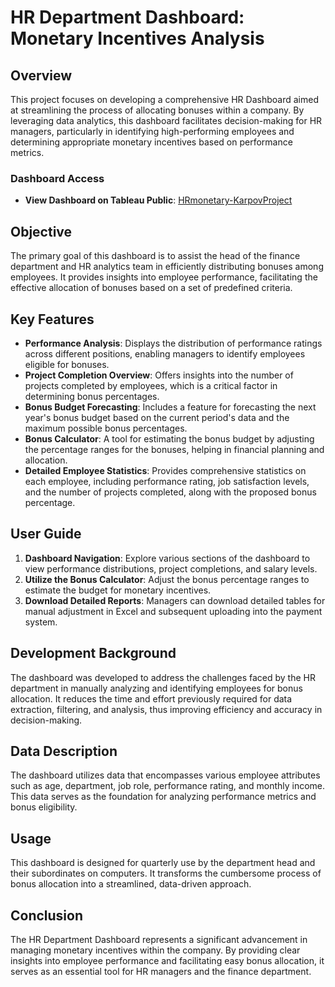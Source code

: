 # HR Department Dashboard: Monetary Incentives Analysis

## Overview

This project focuses on developing a comprehensive HR Dashboard aimed at streamlining the process of allocating bonuses within a company. By leveraging data analytics, this dashboard facilitates decision-making for HR managers, particularly in identifying high-performing employees and determining appropriate monetary incentives based on performance metrics.

### Dashboard Access

- **View Dashboard on Tableau Public**: [HRmonetary-KarpovProject](https://public.tableau.com/app/profile/david.grigorev/viz/HRmonetary-KarpovProject/HRmonetaryDashboard)

## Objective

The primary goal of this dashboard is to assist the head of the finance department and HR analytics team in efficiently distributing bonuses among employees. It provides insights into employee performance, facilitating the effective allocation of bonuses based on a set of predefined criteria.

## Key Features

- **Performance Analysis**: Displays the distribution of performance ratings across different positions, enabling managers to identify employees eligible for bonuses.
- **Project Completion Overview**: Offers insights into the number of projects completed by employees, which is a critical factor in determining bonus percentages.
- **Bonus Budget Forecasting**: Includes a feature for forecasting the next year's bonus budget based on the current period's data and the maximum possible bonus percentages.
- **Bonus Calculator**: A tool for estimating the bonus budget by adjusting the percentage ranges for the bonuses, helping in financial planning and allocation.
- **Detailed Employee Statistics**: Provides comprehensive statistics on each employee, including performance rating, job satisfaction levels, and the number of projects completed, along with the proposed bonus percentage.

## User Guide

1. **Dashboard Navigation**: Explore various sections of the dashboard to view performance distributions, project completions, and salary levels.
2. **Utilize the Bonus Calculator**: Adjust the bonus percentage ranges to estimate the budget for monetary incentives.
3. **Download Detailed Reports**: Managers can download detailed tables for manual adjustment in Excel and subsequent uploading into the payment system.

## Development Background

The dashboard was developed to address the challenges faced by the HR department in manually analyzing and identifying employees for bonus allocation. It reduces the time and effort previously required for data extraction, filtering, and analysis, thus improving efficiency and accuracy in decision-making.

## Data Description

The dashboard utilizes data that encompasses various employee attributes such as age, department, job role, performance rating, and monthly income. This data serves as the foundation for analyzing performance metrics and bonus eligibility.

## Usage

This dashboard is designed for quarterly use by the department head and their subordinates on computers. It transforms the cumbersome process of bonus allocation into a streamlined, data-driven approach.

## Conclusion

The HR Department Dashboard represents a significant advancement in managing monetary incentives within the company. By providing clear insights into employee performance and facilitating easy bonus allocation, it serves as an essential tool for HR managers and the finance department.
